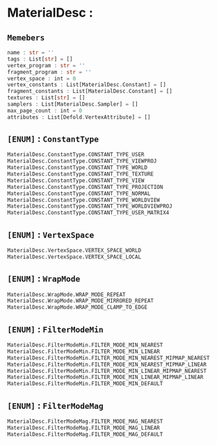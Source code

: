 
# MaterialDesc : 
## ```Memebers```    
```rust
name : str = ''  
tags : List[str] = []  
vertex_program : str = ''  
fragment_program : str = ''  
vertex_space : int = 0  
vertex_constants : List[MaterialDesc.Constant] = []  
fragment_constants : List[MaterialDesc.Constant] = []  
textures : List[str] = []  
samplers : List[MaterialDesc.Sampler] = []  
max_page_count : int = 0  
attributes : List[Defold.VertexAttribute] = []  
```

## ``[ENUM]`` : `ConstantType`    
```python
MaterialDesc.ConstantType.CONSTANT_TYPE_USER
MaterialDesc.ConstantType.CONSTANT_TYPE_VIEWPROJ
MaterialDesc.ConstantType.CONSTANT_TYPE_WORLD
MaterialDesc.ConstantType.CONSTANT_TYPE_TEXTURE
MaterialDesc.ConstantType.CONSTANT_TYPE_VIEW
MaterialDesc.ConstantType.CONSTANT_TYPE_PROJECTION
MaterialDesc.ConstantType.CONSTANT_TYPE_NORMAL
MaterialDesc.ConstantType.CONSTANT_TYPE_WORLDVIEW
MaterialDesc.ConstantType.CONSTANT_TYPE_WORLDVIEWPROJ
MaterialDesc.ConstantType.CONSTANT_TYPE_USER_MATRIX4
```
## ``[ENUM]`` : `VertexSpace`    
```python
MaterialDesc.VertexSpace.VERTEX_SPACE_WORLD
MaterialDesc.VertexSpace.VERTEX_SPACE_LOCAL
```
## ``[ENUM]`` : `WrapMode`    
```python
MaterialDesc.WrapMode.WRAP_MODE_REPEAT
MaterialDesc.WrapMode.WRAP_MODE_MIRRORED_REPEAT
MaterialDesc.WrapMode.WRAP_MODE_CLAMP_TO_EDGE
```
## ``[ENUM]`` : `FilterModeMin`    
```python
MaterialDesc.FilterModeMin.FILTER_MODE_MIN_NEAREST
MaterialDesc.FilterModeMin.FILTER_MODE_MIN_LINEAR
MaterialDesc.FilterModeMin.FILTER_MODE_MIN_NEAREST_MIPMAP_NEAREST
MaterialDesc.FilterModeMin.FILTER_MODE_MIN_NEAREST_MIPMAP_LINEAR
MaterialDesc.FilterModeMin.FILTER_MODE_MIN_LINEAR_MIPMAP_NEAREST
MaterialDesc.FilterModeMin.FILTER_MODE_MIN_LINEAR_MIPMAP_LINEAR
MaterialDesc.FilterModeMin.FILTER_MODE_MIN_DEFAULT
```
## ``[ENUM]`` : `FilterModeMag`    
```python
MaterialDesc.FilterModeMag.FILTER_MODE_MAG_NEAREST
MaterialDesc.FilterModeMag.FILTER_MODE_MAG_LINEAR
MaterialDesc.FilterModeMag.FILTER_MODE_MAG_DEFAULT
```

